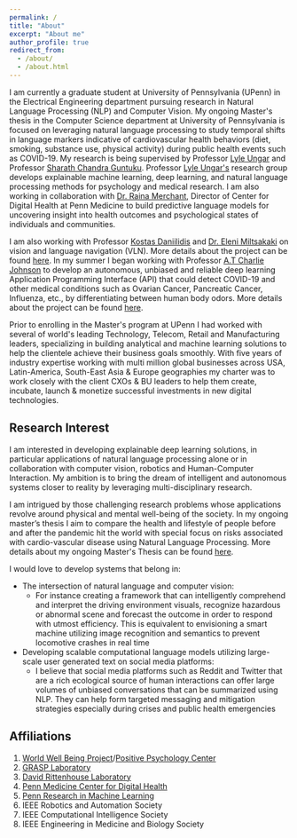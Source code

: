 ```yaml
---
permalink: /
title: "About"
excerpt: "About me"
author_profile: true
redirect_from: 
  - /about/
  - /about.html
---
```


I am currently a graduate student at University of Pennsylvania (UPenn) in the Electrical Engineering department pursuing research in Natural Language Processing (NLP) and Computer Vision. My ongoing Master's thesis in the Computer Science department at University of Pennsylvania is focused on leveraging natural language processing to study temporal shifts in language markers indicative of cardiovascular health behaviors (diet, smoking, substance use, physical activity) during public health events such as COVID-19. My research is being supervised by Professor [Lyle Ungar](https://www.cis.upenn.edu/~ungar/) and Professor [Sharath Chandra Guntuku](https://sharathg.cis.upenn.edu/). Professor [Lyle Ungar's](https://www.cis.upenn.edu/~ungar/) research group develops explainable machine learning, deep learning, and natural language processing methods for psychology and medical research. I am also working in collaboration with [Dr. Raina Merchant](https://www.med.upenn.edu/apps/faculty/index.php/g321/p8145916), Director of Center for Digital Health at Penn Medicine to build predictive language models for uncovering insight into health outcomes and psychological states of individuals and communities.

I am also working with Professor [Kostas Daniilidis](https://www.cis.upenn.edu/~kostas/) and [Dr. Eleni Miltsakaki](https://www.miltsakaki.com/) on vision and language navigation (VLN). More details about the project can be found [here](https://wanchoo93.github.io/teaching/2017-spring-teaching-4). In my summer I began working with Professor [A.T Charlie Johnson](https://live-sas-physics.pantheon.sas.upenn.edu/people/standing-faculty/charlie-johnson) to develop an autonomous, unbiased and reliable deep learning Application Programming Interface (API) that could detect COVID-19 and other medical conditions such as Ovarian Cancer, Pancreatic Cancer, Influenza, etc., by differentiating between human body odors. More details about the project can be found [here](https://wanchoo93.github.io/teaching/2015-spring-teaching-2).

Prior to enrolling in the Master's program at UPenn I had worked with several of world's leading Technology, Telecom, Retail and Manufacturing leaders, specializing in building analytical and machine learning solutions to help the clientele achieve their business goals smoothly. With five years of industry expertise working with multi million global businesses across USA, Latin-America, South-East Asia & Europe geographies my charter was to work closely with the client CXOs & BU leaders to help them create, incubate, launch & monetize successful investments in new digital technologies.

Research Interest
-----
I am interested in developing explainable deep learning solutions, in particular applications of natural language processing alone or in collaboration with computer vision, robotics and Human-Computer Interaction. My ambition is to bring the dream of intelligent and autonomous systems closer to reality by leveraging multi-disciplinary research.

I am intrigued by those challenging research problems whose applications revolve around physical and mental well-being of the society. In my ongoing master’s thesis I aim to compare the health and lifestyle of people before and after the pandemic hit the world with special focus on risks associated with cardio-vascular disease using Natural Language Processing. More details about my ongoing Master's Thesis can be found [here](https://wanchoo93.github.io/teaching/2016-spring-teaching-3).

I would love to develop systems that belong in:
* The intersection of natural language and computer vision:
  * For instance creating a framework that can intelligently comprehend and interpret the driving environment visuals, recognize hazardous or abnormal scene and forecast the outcome in order to respond with utmost efficiency. This is equivalent to envisioning a smart machine utilizing image recognition and semantics to prevent locomotive crashes in real time
* Developing scalable computational language models utilizing large-scale user generated text on social media platforms:
  * I believe that social media platforms such as Reddit and Twitter that are a rich ecological source of human interactions can offer large volumes of unbiased conversations that can be summarized using NLP. They can help form targeted messaging and mitigation strategies especially during crises and public health emergencies


Affiliations
-----
1. [World Well Being Project](http://www.wwbp.org/about.html)/[Positive Psychology Center](https://ppc.sas.upenn.edu/)
2. [GRASP Laboratory](https://www.grasp.upenn.edu/)
3. [David Rittenhouse Laboratory](https://www.facilities.upenn.edu/maps/locations/david-rittenhouse-laboratory)
4. [Penn Medicine Center for Digital Health](https://centerfordigitalhealth.upenn.edu/)
5. [Penn Research in Machine Learning](https://priml.upenn.edu/)
6. IEEE Robotics and Automation Society
7. IEEE Computational Intelligence Society
8. IEEE Engineering in Medicine and Biology Society


